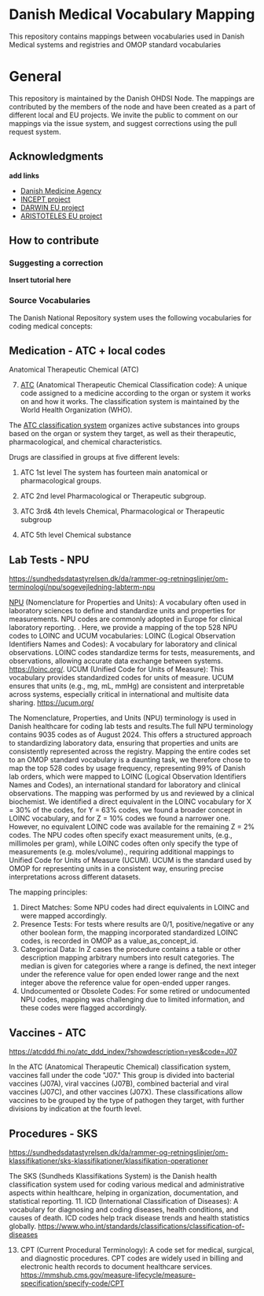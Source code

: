 # Danish Medical Vocabulary Mapping
This repository contains mappings between vocabularies used in Danish Medical systems and registries and OMOP standard vocabularies

# General
This repository is maintained by the Danish OHDSI Node. The mappings are contributed by the members of the node and have been created as a part of different local and EU projects. 
We invite the public to comment on our mappings via the issue system, and suggest corrections using the pull request system. 

## Acknowledgments
**add links**
* [Danish Medicine Agency](https://laegemiddelstyrelsen.dk/)
* [INCEPT project](https://github.com/INCEPTdk)
* [DARWIN EU project](https://www.darwin-eu.org)
* [ARISTOTELES EU project](https://aristoteles-horizon.eu/the-project/)

## How to contribute

### Suggesting a correction
**Insert tutorial here**

### Source Vocabularies
The Danish National Repository system uses the following vocabularies for coding medical concepts:

## Medication - ATC + local codes

Anatomical Therapeutic Chemical (ATC)
   
7. [ATC]( https://www.ema.europa.eu/en/glossary-terms/atc-code) (Anatomical Therapeutic Chemical Classification code): A unique code assigned to a medicine according to the organ or system it works on and how it works. The classification system is maintained by the World Health Organization (WHO).
  

The [ATC classification system](https://www.who.int/tools/atc-ddd-toolkit/atc-classification) organizes active substances into groups based on the organ or system they target, as well as their therapeutic, pharmacological, and chemical characteristics.

Drugs are classified in groups at five different levels:
1. ATC 1st level
   The system has fourteen main anatomical or pharmacological groups.
   
3. ATC 2nd level
   Pharmacological or Therapeutic subgroup.
   
5. ATC 3rd& 4th levels
   Chemical, Pharmacological or Therapeutic subgroup

4. ATC 5th level
   Chemical substance
   
## Lab Tests - NPU
https://sundhedsdatastyrelsen.dk/da/rammer-og-retningslinjer/om-terminologi/npu/sogevejledning-labterm-npu

[NPU](https://npu-terminology.org/) (Nomenclature for Properties and Units): A vocabulary often used in laboratory sciences to define and standardize units and properties for measurements. NPU codes are commonly adopted in Europe for clinical laboratory reporting.
    . Here, we provide a mapping of the top 528 NPU codes to LOINC and UCUM vocabularies: LOINC (Logical Observation Identifiers Names and Codes): A vocabulary for laboratory and clinical observations. LOINC codes standardize terms for tests, measurements, and observations, allowing accurate data exchange between systems.
   https://loinc.org/. UCUM (Unified Code for Units of Measure): This vocabulary provides standardized codes for units of measure. UCUM ensures that units (e.g., mg, mL, mmHg) are consistent and interpretable across systems, especially critical in international and multisite data sharing.
   https://ucum.org/

The Nomenclature, Properties, and Units (NPU) terminology is used in Danish healthcare for coding lab tests and results.The full NPU terminology contains 9035 codes as of August 2024. This offers a structured approach to standardizing laboratory data, ensuring that properties and units are consistently represented across the registry. Mapping the entire codes set to an OMOP standard vocabulary is a daunting task, we therefore chose to map the top 528 codes by usage frequency, representing 99% of Danish lab orders, which were mapped to LOINC (Logical Observation Identifiers Names and Codes), an international standard for laboratory and clinical observations. The mapping was performed by us and reviewed by a clinical biochemist. We identified a direct equivalent in the LOINC vocabulary for X = 30% of the codes, for Y = 63% codes, we found a broader concept in LOINC vocabulary, and for Z = 10% codes we found a narrower one. However, no equivalent LOINC code was available for the remaining Z = 2% codes.
The NPU codes often specify exact measurement units, (e.g., millimoles per gram), while LOINC codes often only specify the type of measurements (e.g. moles/volume)., requiring additional mappings to Unified Code for Units of Measure (UCUM). UCUM is the standard used by OMOP for representing units in a consistent way, ensuring precise interpretations across different datasets.

The mapping principles:
1.	Direct Matches: Some NPU codes had direct equivalents in LOINC and were mapped accordingly.
2.	Presence Tests: For tests where results are 0/1, positive/negative or any other boolean form, the mapping incorporated standardized LOINC codes, is recorded in OMOP as a value_as_concept_id.
3.	Categorical Data: In Z cases the procedure contains a table or other description mapping arbitrary numbers into result categories. The median is given for categories where a range is defined, the next integer under the reference value for open ended lower range and the next integer above the reference value for open-ended upper ranges.
4.	Undocumented or Obsolete Codes: For some retired or undocumented NPU codes, mapping was challenging due to limited information, and these codes were flagged accordingly.

## Vaccines - ATC
https://atcddd.fhi.no/atc_ddd_index/?showdescription=yes&code=J07

In the ATC (Anatomical Therapeutic Chemical) classification system, vaccines fall under the code "J07." This group is divided into bacterial vaccines (J07A), viral vaccines (J07B), combined bacterial and viral vaccines (J07C), and other vaccines (J07X). These classifications allow vaccines to be grouped by the type of pathogen they target, with further divisions by indication at the fourth level.

## Procedures - SKS
https://sundhedsdatastyrelsen.dk/da/rammer-og-retningslinjer/om-klassifikationer/sks-klassifikationer/klassifikation-operationer

The SKS (Sundheds Klassifikations System) is the Danish health classification system used for coding various medical and administrative aspects within healthcare, helping in organization, documentation, and statistical reporting.
11. ICD (International Classification of Diseases): A vocabulary for diagnosing and coding diseases, health conditions, and causes of death. ICD codes help track disease trends and health statistics globally.
    https://www.who.int/standards/classifications/classification-of-diseases
    
13. CPT (Current Procedural Terminology): A code set for medical, surgical, and diagnostic procedures. CPT codes are widely used in billing and electronic health records to document healthcare services.
    https://mmshub.cms.gov/measure-lifecycle/measure-specification/specify-code/CPT
